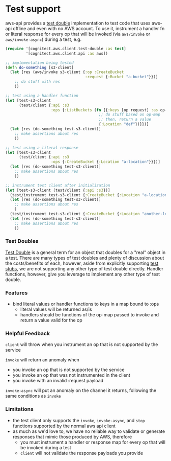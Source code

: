 # Test support

aws-api provides a [test double](http://xunitpatterns.com/Test%20Double.html)
implementation to test code that uses aws-api offline and even with no AWS
account. To use it, instrument a handler fn or literal response for every
op that will be invoked (via `aws/invoke` or `aws/invoke-async`) during a
test, e.g.

```clojure
(require '[cognitect.aws.client.test-double :as test]
         '[cognitect.aws.client.api :as aws])

;; implementation being tested
(defn do-something [s3-client]
  (let [res (aws/invoke s3-client {:op :CreateBucket
                                   :request {:Bucket "a-bucket"}})]
    ;; do stuff with res
    ))

;; test using a handler function
(let [test-s3-client
      (test/client {:api :s3
                    :ops {:ListBuckets (fn [{:keys [op request] :as op-map}]
                                         ;; do stuff based on op-map
                                         ;; then, return a value
                                         {:Location "def"})}})]
  (let [res (do-something test-s3-client)]
    ;; make assertions about res
    ))

;; test using a literal response
(let [test-s3-client
      (test/client {:api :s3
                    :ops {:CreateBucket {:Location "a-location"}}})]
  (let [res (do-something test-s3-client)]
    ;; make assertions about res
    ))

;; instrument test client after initialization
(let [test-s3-client (test/client {:api :s3})]
  (test/instrument test-s3-client {:CreateBucket {:Location "a-location"}})
  (let [res (do-something test-s3-client)]
    ;; make assertions about res
    )
  (test/instrument test-s3-client {:CreateBucket {:Location "another-location"}})
  (let [res (do-something test-s3-client)]
    ;; make assertions about res
    ))
```

### Test Doubles

[Test Double](http://xunitpatterns.com/Test%20Double.html) is a general term for an object
that doubles for a "real" object in a test. There are many types of test doubles and plenty
of discussion about the costs/benefits of each, however, aside from explicitly supporting
[test stubs](http://xunitpatterns.com/Test%20Stub.html), we are not supporting any other
type of test double directly. Handler functions, however, give you leverage to implement
any other type of test double.

### Features

- bind literal values or handler functions to keys in a map bound to :ops
  - literal values will be returned as/is
  - handlers should be functions of the op-map passed to invoke and return a value valid
    for the op

### Helpful Feedback

`client` will throw when you instrument an op that is not supported by the service

`invoke` will return an anomaly when
- you invoke an op that is not supported by the service
- you invoke an op that was not instrumented in the client
- you invoke with an invalid :request payload

`invoke-async` will put an anomaly on the channel it returns, following
the same conditions as `invoke`

### Limitations

- the test client only supports the `invoke`, `invoke-async`, and `stop` functions supported
  by the normal aws api client
- as much as we'd love to, we have no reliable way to validate or generate responses that
  mimic those produced by AWS, therefore
  - you must instrument a handler or response map for every op that will be invoked during a test
  - `client` will not validate the response payloads you provide
